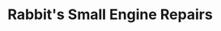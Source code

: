 ---
title: "Rabbit's Small Engine Repairs"
url: /hampton/rabbits-small-engine-repairs/
shop: Allgemein
---